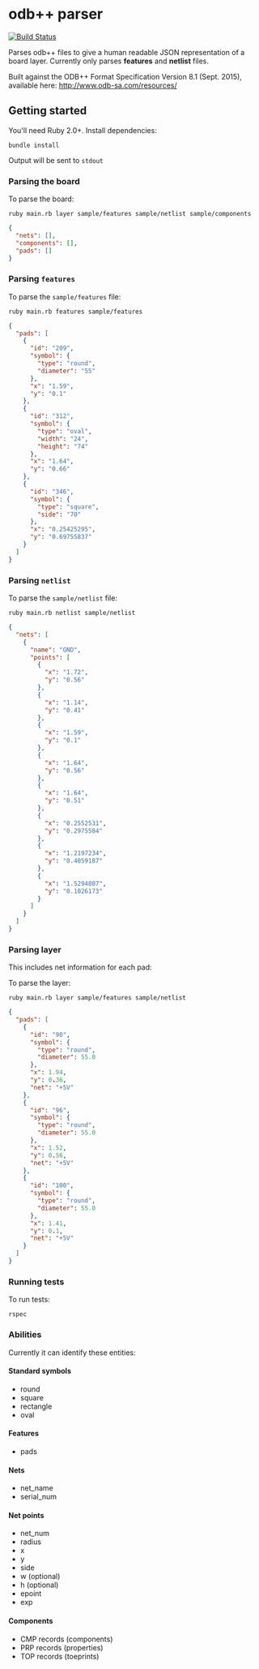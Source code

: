 # odb++ parser

[![Build Status](https://travis-ci.org/capablemonkey/odb-pp-parser.svg?branch=master)](https://travis-ci.org/capablemonkey/odb-pp-parser)

Parses odb++ files to give a human readable JSON representation of a board layer.  Currently only parses **features** and **netlist** files.

Built against the ODB++ Format Specification Version 8.1 (Sept. 2015), available here: http://www.odb-sa.com/resources/

## Getting started

You'll need Ruby 2.0+.  Install dependencies:

```
bundle install
```

Output will be sent to `stdout`

### Parsing the board 

To parse the board:

```
ruby main.rb layer sample/features sample/netlist sample/components
```

```json
{
  "nets": [],
  "components": [],
  "pads": []
}
```

### Parsing `features`

To parse the `sample/features` file:

```
ruby main.rb features sample/features
```

```json
{
  "pads": [
    {
      "id": "209",
      "symbol": {
        "type": "round",
        "diameter": "55"
      },
      "x": "1.59",
      "y": "0.1"
    },
    {
      "id": "312",
      "symbol": {
        "type": "oval",
        "width": "24",
        "height": "74"
      },
      "x": "1.64",
      "y": "0.66"
    },
    {
      "id": "346",
      "symbol": {
        "type": "square",
        "side": "70"
      },
      "x": "0.25425295",
      "y": "0.69755837"
    }
  ]
}
```

### Parsing `netlist`

To parse the `sample/netlist` file:

```
ruby main.rb netlist sample/netlist
```

```json
{
  "nets": [
    {
      "name": "GND",
      "points": [
        {
          "x": "1.72",
          "y": "0.56"
        },
        {
          "x": "1.14",
          "y": "0.41"
        },
        {
          "x": "1.59",
          "y": "0.1"
        },
        {
          "x": "1.64",
          "y": "0.56"
        },
        {
          "x": "1.64",
          "y": "0.51"
        },
        {
          "x": "0.2552531",
          "y": "0.2975584"
        },
        {
          "x": "1.2197234",
          "y": "0.4059187"
        },
        {
          "x": "1.5294807",
          "y": "0.1026173"
        }
      ]
    }
  ]
}
```

### Parsing layer

This includes net information for each pad:

To parse the layer:

```
ruby main.rb layer sample/features sample/netlist
```

```json
{
  "pads": [
    {
      "id": "90",
      "symbol": {
        "type": "round",
        "diameter": 55.0
      },
      "x": 1.94,
      "y": 0.36,
      "net": "+5V"
    },
    {
      "id": "96",
      "symbol": {
        "type": "round",
        "diameter": 55.0
      },
      "x": 1.52,
      "y": 0.56,
      "net": "+5V"
    },
    {
      "id": "100",
      "symbol": {
        "type": "round",
        "diameter": 55.0
      },
      "x": 1.41,
      "y": 0.1,
      "net": "+5V"
    }
  ]
}
```

### Running tests

To run tests:

```
rspec
```

### Abilities

Currently it can identify these entities:

#### Standard symbols

- round
- square
- rectangle
- oval

#### Features

- pads

#### Nets

- net_name
- serial_num

#### Net points

- net_num
- radius
- x
- y
- side
- w (optional)
- h (optional)
- epoint
- exp

#### Components

- CMP records (components)
- PRP records (properties)
- TOP records (toeprints)
